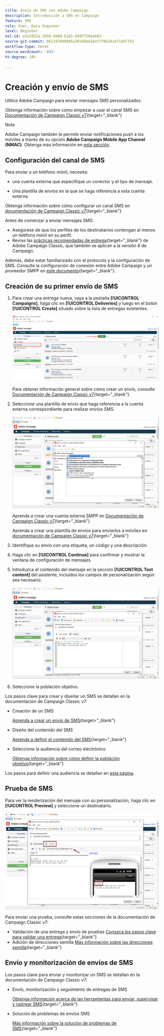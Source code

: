 ```yaml
---
title: Envío de SMS con Adobe Campaign
description: Introducción a SMS en Campaign
feature: SMS
role: User, Data Engineer
level: Beginner
exl-id: e2e2922a-2058-4588-b1b5-6997f29ee663
source-git-commit: 061197048885a30249bd18af7f8b24cb71def742
workflow-type: tm+mt
source-wordcount: '453'
ht-degree: 18%

---
```


# Creación y envío de SMS

Utilice Adobe Campaign para enviar mensajes SMS personalizados.

Obtenga información sobre cómo empezar a usar el canal SMS en [Documentación de Campaign Classic v7](https://experienceleague.adobe.com/docs/campaign-classic/using/sending-messages/sending-messages-on-mobiles/sms-channel.html){target="_blank"}

>[!NOTE]
>
>Adobe Campaign también le permite enviar notificaciones push a los móviles a través de su opción **Adobe Campaign Mobile App Channel (NMAC)**. Obtenga más información en [esta sección](push.md).

## Configuración del canal de SMS

Para enviar a un teléfono móvil, necesita:

* una cuenta externa que especifique un conector y el tipo de mensaje.

* Una plantilla de envíos en la que se haga referencia a esta cuenta externa.

Obtenga información sobre cómo configurar un canal SMS en [documentación de Campaign Classic v7](https://experienceleague.adobe.com/docs/campaign-classic/using/sending-messages/sending-messages-on-mobiles/sms-set-up.html#sending-messages){target="_blank"}

Antes de comenzar a enviar mensajes SMS:

* Asegúrese de que los perfiles de los destinatarios contengan al menos un teléfono móvil en su perfil.
* Revise las [prácticas recomendadas de entrega](https://experienceleague.adobe.com/docs/campaign-classic/using/sending-messages/key-steps-when-creating-a-delivery/delivery-bestpractices/delivery-best-practices.html?lang=es#sending-messages){target="_blank"} de Adobe Campaign Classic, que también se aplican a la versión 8 de Campaign.

Además, debe estar familiarizado con el protocolo y la configuración de SMS. Consulte la configuración de conexión entre Adobe Campaign y un proveedor SMPP en [este documento](https://experienceleague.adobe.com/docs/campaign-classic/using/sending-messages/sending-messages-on-mobiles/sms-protocol.html#sending-messages){target="_blank"}.

## Creación de su primer envío de SMS

1. Para crear una entrega nueva, vaya a la pestaña **[!UICONTROL Campaigns]**, haga clic en **[!UICONTROL Deliveries]** y luego en el botón **[!UICONTROL Create]** situado sobre la lista de entregas existentes.

   ![](assets/delivery_step_1.png)

   Para obtener información general sobre cómo crear un envío, consulte [Documentación de Campaign Classic v7](https://experienceleague.adobe.com/docs/campaign-classic/using/sending-messages/key-steps-when-creating-a-delivery/steps-about-delivery-creation-steps.html#sending-messages){target="_blank"}.

1. Seleccione una plantilla de envío que haga referencia a la cuenta externa correspondiente para realizar envíos SMS.

   ![](assets/sms-template-list.png)

   Aprenda a crear una cuenta externa SMPP en [Documentación de Campaign Classic v7](https://experienceleague.adobe.com/docs/campaign-classic/using/sending-messages/sending-messages-on-mobiles/sms-set-up.html#creating-an-smpp-external-account){target="_blank"}

   Aprenda a crear una plantilla de envíos para enviarlos a móviles en [documentación de Campaign Classic v7](https://experienceleague.adobe.com/docs/campaign-classic/using/sending-messages/sending-messages-on-mobiles/sms-set-up.html#changing-the-delivery-template){target="_blank"}

1. Identifique su envío con una etiqueta, un código y una descripción.

1. Haga clic en **[!UICONTROL Continue]** para confirmar y mostrar la ventana de configuración de mensajes.

1. Introduzca el contenido del mensaje en la sección **[!UICONTROL Text content]** del asistente, incluidos los campos de personalización según sea necesario.

   ![](assets/sms-content.png)

1. Seleccione la población objetivo.

Los pasos clave para crear y diseñar un SMS se detallan en la documentación de Campaign Classic v7:

* Creación de un SMS

  [Aprenda a crear un envío de SMS](https://experienceleague.adobe.com/docs/campaign-classic/using/sending-messages/sending-messages-on-mobiles/sms-create.html#sending-messages){target="_blank"}

* Diseño del contenido del SMS

  [Aprenda a definir el contenido del SMS](https://experienceleague.adobe.com/docs/campaign-classic/using/sending-messages/sending-messages-on-mobiles/sms-create.html#defining-the-sms-content){target="_blank"}

* Seleccione la audiencia del correo electrónico

  [Obtenga información sobre cómo definir la población objetivo](https://experienceleague.adobe.com/docs/campaign-classic/using/sending-messages/key-steps-when-creating-a-delivery/steps-defining-the-target-population.html){target="_blank"}

Los pasos para definir una audiencia se detallan en [esta página](../start/audiences.md).

## Prueba de SMS

Para ver la renderización del mensaje con su personalización, haga clic en **[!UICONTROL Preview]** y seleccione un destinatario.

![](assets/sms-preview.png)

Para enviar una prueba, consulte estas secciones de la documentación de Campaign Classic v7:

* Validación de una entrega y envío de pruebas
  [Conozca los pasos clave para validar una entrega](https://experienceleague.adobe.com/docs/campaign-classic/using/sending-messages/key-steps-when-creating-a-delivery/steps-validating-the-delivery.html?lang=es){target="_blank"}
* Adición de direcciones semilla
  [Más información sobre las direcciones semilla](https://experienceleague.adobe.com/docs/campaign-classic/using/sending-messages/using-seed-addresses/about-seed-addresses.html){target="_blank"}

## Envío y monitorización de envíos de SMS

Los pasos clave para enviar y monitorizar un SMS se detallan en la documentación de Campaign Classic v7:

* Envío, monitorización y seguimiento de entregas de SMS

  [Obtenga información acerca de las herramientas para enviar, supervisar y rastrear SMS](https://experienceleague.adobe.com/docs/campaign-classic/using/sending-messages/sending-messages-on-mobiles/sms-send.html#sending-messages){target="_blank"}

* Solución de problemas de envíos SMS

  [Más información sobre la solución de problemas de SMS](https://experienceleague.adobe.com/docs/campaign-classic/using/sending-messages/sending-messages-on-mobiles/troubleshooting-sms.html#sending-messages){target="_blank"}
